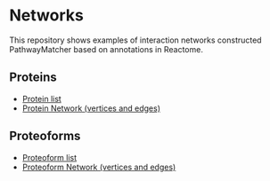 # Networks

This repository shows examples of interaction networks constructed PathwayMatcher based on annotations in Reactome.

## Proteins

* [Protein list](Proteins/all_proteins_v72.csv)
* [Protein Network (vertices and edges)](CompleteNetworks/Proteins.zip)

## Proteoforms

* [Proteoform list](Proteoforms/all_proteoforms_v72.csv)
* [Proteoform Network (vertices and edges)](CompleteNetworks/Proteoforms.zip)
